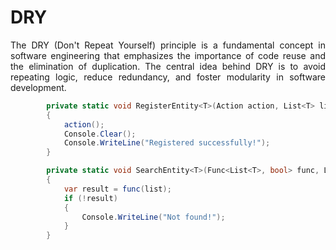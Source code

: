 # DRY 
<p align="justify">
The DRY (Don't Repeat Yourself) principle is a fundamental concept in software engineering that emphasizes the importance of code reuse and the elimination of duplication. The central idea behind DRY is to avoid repeating logic, reduce redundancy, and foster modularity in software development.</p>

```c#
        private static void RegisterEntity<T>(Action action, List<T> list) where T : Model
        {
            action();
            Console.Clear();
            Console.WriteLine("Registered successfully!");
        }

        private static void SearchEntity<T>(Func<List<T>, bool> func, List<T> list) where T : Model
        {
            var result = func(list);
            if (!result)
            {
                Console.WriteLine("Not found!");
            }
        }
```
